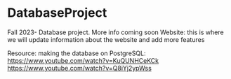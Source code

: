 # DatabaseProject
Fall 2023- Database project. More info coming soon
Website: this is where we will update information about the website and add more features 


Resource: making the database on PostgreSQL:
https://www.youtube.com/watch?v=KuQUNHCeKCk 
https://www.youtube.com/watch?v=Q8iYj2ypWss
